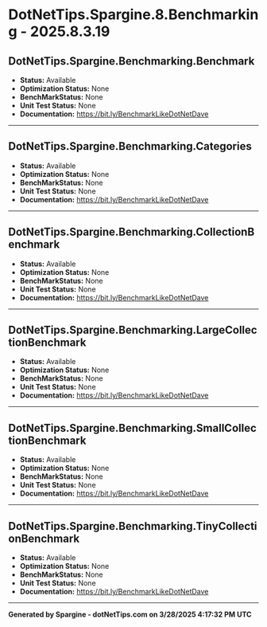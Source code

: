 # DotNetTips.Spargine.8.Benchmarking - 2025.8.3.19

## DotNetTips.Spargine.Benchmarking.Benchmark

* **Status:** Available
* **Optimization Status:** None
* **BenchMarkStatus:** None
* **Unit Test Status:** None
* **Documentation:** https://bit.ly/BenchmarkLikeDotNetDave

*****
## DotNetTips.Spargine.Benchmarking.Categories

* **Status:** Available
* **Optimization Status:** None
* **BenchMarkStatus:** None
* **Unit Test Status:** None
* **Documentation:** https://bit.ly/BenchmarkLikeDotNetDave

*****
## DotNetTips.Spargine.Benchmarking.CollectionBenchmark

* **Status:** Available
* **Optimization Status:** None
* **BenchMarkStatus:** None
* **Unit Test Status:** None
* **Documentation:** https://bit.ly/BenchmarkLikeDotNetDave

*****
## DotNetTips.Spargine.Benchmarking.LargeCollectionBenchmark

* **Status:** Available
* **Optimization Status:** None
* **BenchMarkStatus:** None
* **Unit Test Status:** None
* **Documentation:** https://bit.ly/BenchmarkLikeDotNetDave

*****
## DotNetTips.Spargine.Benchmarking.SmallCollectionBenchmark

* **Status:** Available
* **Optimization Status:** None
* **BenchMarkStatus:** None
* **Unit Test Status:** None
* **Documentation:** https://bit.ly/BenchmarkLikeDotNetDave

*****
## DotNetTips.Spargine.Benchmarking.TinyCollectionBenchmark

* **Status:** Available
* **Optimization Status:** None
* **BenchMarkStatus:** None
* **Unit Test Status:** None
* **Documentation:** https://bit.ly/BenchmarkLikeDotNetDave

*****
**Generated by Spargine - dotNetTips.com on 3/28/2025 4:17:32 PM UTC**

